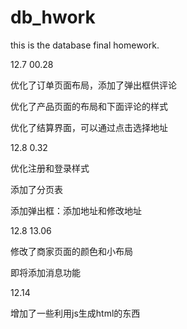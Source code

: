 # db_hwork
this is the database final homework.



12.7 00.28

优化了订单页面布局，添加了弹出框供评论

优化了产品页面的布局和下面评论的样式

优化了结算界面，可以通过点击选择地址



12.8 0.32

优化注册和登录样式

添加了分页表

添加弹出框：添加地址和修改地址



12.8 13.06

修改了商家页面的颜色和小布局

即将添加消息功能



12.14

增加了一些利用js生成html的东西

